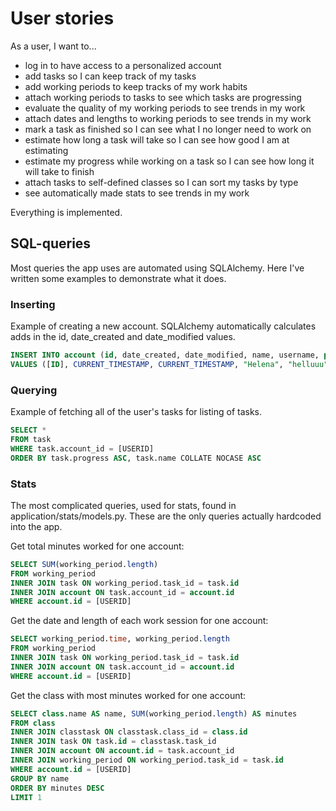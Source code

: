 # User stories

As a user, I want to...

- log in to have access to a personalized account
- add tasks so I can keep track of my tasks
- add working periods to keep tracks of my work habits
- attach working periods to tasks to see which tasks are progressing
- evaluate the quality of my working periods to see trends in my work
- attach dates and lengths to working periods to see trends in my work
- mark a task as finished so I can see what I no longer need to work on
- estimate how long a task will take so I can see how good I am at estimating
- estimate my progress while working on a task so I can see how long it will take to finish
- attach tasks to self-defined classes so I can sort my tasks by type
- see automatically made stats to see trends in my work

Everything is implemented.

## SQL-queries

Most queries the app uses are automated using SQLAlchemy. Here I've written some examples to demonstrate what it does.

### Inserting
Example of creating a new account. SQLAlchemy automatically calculates adds in the id, date_created and date_modified values.
```sql
INSERT INTO account (id, date_created, date_modified, name, username, password)
VALUES ([ID], CURRENT_TIMESTAMP, CURRENT_TIMESTAMP, "Helena", "helluuu", "koira1")
```

### Querying

Example of fetching all of the user's tasks for listing of tasks.
```sql
SELECT *
FROM task
WHERE task.account_id = [USERID]
ORDER BY task.progress ASC, task.name COLLATE NOCASE ASC
```

### Stats
The most complicated queries, used for stats, found in application/stats/models.py. These are the only queries actually hardcoded into the app.

Get total minutes worked for one account:
```sql
SELECT SUM(working_period.length)
FROM working_period
INNER JOIN task ON working_period.task_id = task.id
INNER JOIN account ON task.account_id = account.id
WHERE account.id = [USERID]
```
Get the date and length of each work session for one account:
```sql
SELECT working_period.time, working_period.length
FROM working_period
INNER JOIN task ON working_period.task_id = task.id
INNER JOIN account ON task.account_id = account.id
WHERE account.id = [USERID]
```
Get the class with most minutes worked for one account:
```sql
SELECT class.name AS name, SUM(working_period.length) AS minutes
FROM class
INNER JOIN classtask ON classtask.class_id = class.id
INNER JOIN task ON task.id = classtask.task_id
INNER JOIN account ON account.id = task.account_id
INNER JOIN working_period ON working_period.task_id = task.id
WHERE account.id = [USERID]
GROUP BY name
ORDER BY minutes DESC
LIMIT 1
```
